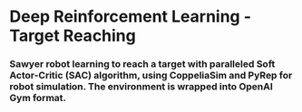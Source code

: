 # Deep Reinforcement Learning - Target Reaching
### Sawyer robot learning to reach a target with paralleled Soft Actor-Critic (SAC) algorithm, using CoppeliaSim and PyRep for robot simulation. The environment is wrapped into OpenAI Gym format.
